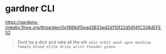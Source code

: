 # gardner CLI

https://gardens-rinkeby.1hive.org/#/garden/0x1888d15ead3B33ed2d110f22d56f4fC338dEFE52
> Dont be a dick and take all the eth 
`skin orbit wash upon machine female blood elite drive wrist thunder piano`

